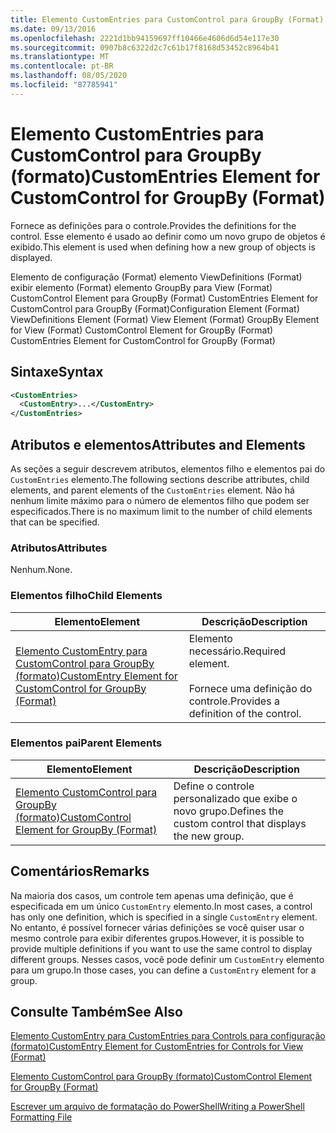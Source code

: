 ```yaml
---
title: Elemento CustomEntries para CustomControl para GroupBy (Format) | Microsoft Docs
ms.date: 09/13/2016
ms.openlocfilehash: 2221d1bb94159697ff10466e4606d6d54e117e30
ms.sourcegitcommit: 0907b8c6322d2c7c61b17f8168d53452c8964b41
ms.translationtype: MT
ms.contentlocale: pt-BR
ms.lasthandoff: 08/05/2020
ms.locfileid: "87785941"
---
```

# <a name="customentries-element-for-customcontrol-for-groupby-format"></a><span data-ttu-id="71e38-102">Elemento CustomEntries para CustomControl para GroupBy (formato)</span><span class="sxs-lookup"><span data-stu-id="71e38-102">CustomEntries Element for CustomControl for GroupBy (Format)</span></span>

<span data-ttu-id="71e38-103">Fornece as definições para o controle.</span><span class="sxs-lookup"><span data-stu-id="71e38-103">Provides the definitions for the control.</span></span> <span data-ttu-id="71e38-104">Esse elemento é usado ao definir como um novo grupo de objetos é exibido.</span><span class="sxs-lookup"><span data-stu-id="71e38-104">This element is used when defining how a new group of objects is displayed.</span></span>

<span data-ttu-id="71e38-105">Elemento de configuração (Format) elemento ViewDefinitions (Format) exibir elemento (Format) elemento GroupBy para View (Format) CustomControl Element para GroupBy (Format) CustomEntries Element for CustomControl para GroupBy (Format)</span><span class="sxs-lookup"><span data-stu-id="71e38-105">Configuration Element (Format) ViewDefinitions Element (Format) View Element (Format) GroupBy Element for View (Format) CustomControl Element for GroupBy (Format) CustomEntries Element for CustomControl for GroupBy (Format)</span></span>

## <a name="syntax"></a><span data-ttu-id="71e38-106">Sintaxe</span><span class="sxs-lookup"><span data-stu-id="71e38-106">Syntax</span></span>

```xml
<CustomEntries>
  <CustomEntry>...</CustomEntry>
</CustomEntries>
```

## <a name="attributes-and-elements"></a><span data-ttu-id="71e38-107">Atributos e elementos</span><span class="sxs-lookup"><span data-stu-id="71e38-107">Attributes and Elements</span></span>

<span data-ttu-id="71e38-108">As seções a seguir descrevem atributos, elementos filho e elementos pai do `CustomEntries` elemento.</span><span class="sxs-lookup"><span data-stu-id="71e38-108">The following sections describe attributes, child elements, and parent elements of the `CustomEntries` element.</span></span> <span data-ttu-id="71e38-109">Não há nenhum limite máximo para o número de elementos filho que podem ser especificados.</span><span class="sxs-lookup"><span data-stu-id="71e38-109">There is no maximum limit to the number of child elements that can be specified.</span></span>

### <a name="attributes"></a><span data-ttu-id="71e38-110">Atributos</span><span class="sxs-lookup"><span data-stu-id="71e38-110">Attributes</span></span>

<span data-ttu-id="71e38-111">Nenhum.</span><span class="sxs-lookup"><span data-stu-id="71e38-111">None.</span></span>

### <a name="child-elements"></a><span data-ttu-id="71e38-112">Elementos filho</span><span class="sxs-lookup"><span data-stu-id="71e38-112">Child Elements</span></span>

|<span data-ttu-id="71e38-113">Elemento</span><span class="sxs-lookup"><span data-stu-id="71e38-113">Element</span></span>|<span data-ttu-id="71e38-114">Descrição</span><span class="sxs-lookup"><span data-stu-id="71e38-114">Description</span></span>|
|-------------|-----------------|
|[<span data-ttu-id="71e38-115">Elemento CustomEntry para CustomControl para GroupBy (formato)</span><span class="sxs-lookup"><span data-stu-id="71e38-115">CustomEntry Element for CustomControl for GroupBy (Format)</span></span>](./customentry-element-for-customcontrol-for-groupby-format.md)|<span data-ttu-id="71e38-116">Elemento necessário.</span><span class="sxs-lookup"><span data-stu-id="71e38-116">Required element.</span></span><br /><br /> <span data-ttu-id="71e38-117">Fornece uma definição do controle.</span><span class="sxs-lookup"><span data-stu-id="71e38-117">Provides a definition of the control.</span></span>|

### <a name="parent-elements"></a><span data-ttu-id="71e38-118">Elementos pai</span><span class="sxs-lookup"><span data-stu-id="71e38-118">Parent Elements</span></span>

|<span data-ttu-id="71e38-119">Elemento</span><span class="sxs-lookup"><span data-stu-id="71e38-119">Element</span></span>|<span data-ttu-id="71e38-120">Descrição</span><span class="sxs-lookup"><span data-stu-id="71e38-120">Description</span></span>|
|-------------|-----------------|
|[<span data-ttu-id="71e38-121">Elemento CustomControl para GroupBy (formato)</span><span class="sxs-lookup"><span data-stu-id="71e38-121">CustomControl Element for GroupBy (Format)</span></span>](./customcontrol-element-for-groupby-format.md)|<span data-ttu-id="71e38-122">Define o controle personalizado que exibe o novo grupo.</span><span class="sxs-lookup"><span data-stu-id="71e38-122">Defines the custom control that displays the new group.</span></span>|

## <a name="remarks"></a><span data-ttu-id="71e38-123">Comentários</span><span class="sxs-lookup"><span data-stu-id="71e38-123">Remarks</span></span>

<span data-ttu-id="71e38-124">Na maioria dos casos, um controle tem apenas uma definição, que é especificada em um único `CustomEntry` elemento.</span><span class="sxs-lookup"><span data-stu-id="71e38-124">In most cases, a control has only one definition, which is specified in a single `CustomEntry` element.</span></span> <span data-ttu-id="71e38-125">No entanto, é possível fornecer várias definições se você quiser usar o mesmo controle para exibir diferentes grupos.</span><span class="sxs-lookup"><span data-stu-id="71e38-125">However, it is possible to provide multiple definitions if you want to use the same control to display different groups.</span></span> <span data-ttu-id="71e38-126">Nesses casos, você pode definir um `CustomEntry` elemento para um grupo.</span><span class="sxs-lookup"><span data-stu-id="71e38-126">In those cases, you can define a `CustomEntry` element for a group.</span></span>

## <a name="see-also"></a><span data-ttu-id="71e38-127">Consulte Também</span><span class="sxs-lookup"><span data-stu-id="71e38-127">See Also</span></span>

[<span data-ttu-id="71e38-128">Elemento CustomEntry para CustomEntries para Controls para configuração (formato)</span><span class="sxs-lookup"><span data-stu-id="71e38-128">CustomEntry Element for CustomEntries for Controls for View (Format)</span></span>](./customentry-element-for-customentries-for-controls-for-view-format.md)

[<span data-ttu-id="71e38-129">Elemento CustomControl para GroupBy (formato)</span><span class="sxs-lookup"><span data-stu-id="71e38-129">CustomControl Element for GroupBy (Format)</span></span>](./customcontrol-element-for-groupby-format.md)

[<span data-ttu-id="71e38-130">Escrever um arquivo de formatação do PowerShell</span><span class="sxs-lookup"><span data-stu-id="71e38-130">Writing a PowerShell Formatting File</span></span>](./writing-a-powershell-formatting-file.md)
